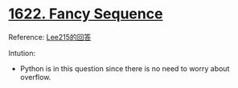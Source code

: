 # [1622. Fancy Sequence](https://leetcode.com/problems/fancy-sequence/)

Reference: [Lee215的回答](https://leetcode.com/problems/fancy-sequence/discuss/898753/Python-Time-O(1)-for-each)

Intution:

- Python is in this question since there is no need to worry about overflow.

